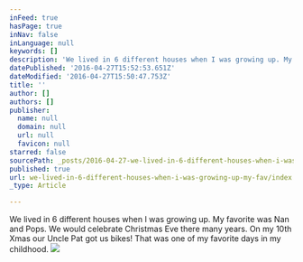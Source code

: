 ```yaml
---
inFeed: true
hasPage: true
inNav: false
inLanguage: null
keywords: []
description: 'We lived in 6 different houses when I was growing up. My favorite was Nan and Pops. We would celebrate Christmas Eve there many years. On my 10th Xmas our Uncle Pat got us bikes! That was one of my favorite days in my childhood.'
datePublished: '2016-04-27T15:52:53.651Z'
dateModified: '2016-04-27T15:50:47.753Z'
title: ''
author: []
authors: []
publisher:
  name: null
  domain: null
  url: null
  favicon: null
starred: false
sourcePath: _posts/2016-04-27-we-lived-in-6-different-houses-when-i-was-growing-up-my-fav.md
published: true
url: we-lived-in-6-different-houses-when-i-was-growing-up-my-fav/index.html
_type: Article

---
```

We lived in 6 different houses when I was growing up. My favorite was Nan and Pops. We would celebrate Christmas Eve there many years. On my 10th Xmas our Uncle Pat got us bikes! That was one of my favorite days in my childhood.
![](https://the-grid-user-content.s3-us-west-2.amazonaws.com/6ad1b7d5-46b2-49af-bf99-85c2c0741f76.jpg)